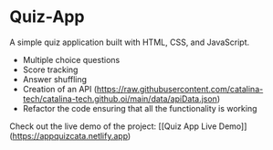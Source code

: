 # Quiz-App

A simple quiz application built with HTML, CSS, and JavaScript.

- Multiple choice questions
- Score tracking
- Answer shuffling
- Creation of an API (https://raw.githubusercontent.com/catalina-tech/catalina-tech.github.oi/main/data/apiData.json)
- Refactor the code ensuring that all the functionality is working

Check out the live demo of the project: [[Quiz App Live Demo]] (https://appquizcata.netlify.app)
